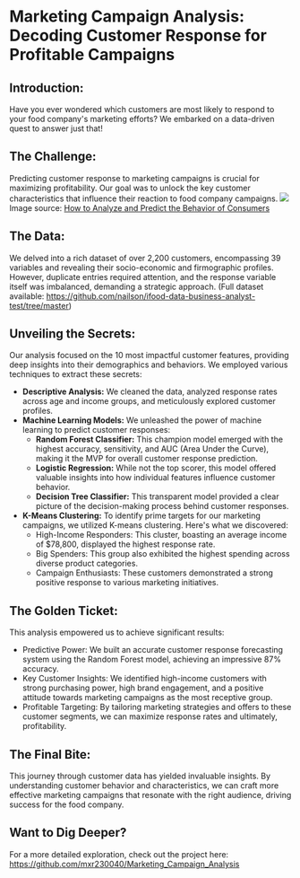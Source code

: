 # Marketing Campaign Analysis: Decoding Customer Response for Profitable Campaigns
## Introduction:

Have you ever wondered which customers are most likely to respond to your food company's marketing efforts? We embarked on a data-driven quest to answer just that!

## The Challenge:

Predicting customer response to marketing campaigns is crucial for maximizing profitability.  Our goal was to unlock the key customer characteristics that influence their reaction to food company campaigns.
![](https://d3caycb064h6u1.cloudfront.net/wp-content/uploads/2021/08/customerbehavior-scaled.jpg)
Image source: [How to Analyze and Predict the Behavior of Consumers](https://d3caycb064h6u1.cloudfront.net/wp-content/uploads/2021/08/customerbehavior-scaled.jpg)

## The Data:

We delved into a rich dataset of over 2,200 customers, encompassing 39 variables and revealing their socio-economic and firmographic profiles. However, duplicate entries required attention, and the response variable itself was imbalanced, demanding a strategic approach.  (Full dataset available: https://github.com/nailson/ifood-data-business-analyst-test/tree/master)

## Unveiling the Secrets:

Our analysis focused on the 10 most impactful customer features, providing deep insights into their demographics and behaviors.  We employed various techniques to extract these secrets:

* **Descriptive Analysis:** We cleaned the data, analyzed response rates across age and income groups, and meticulously explored customer profiles.
* **Machine Learning Models:** We unleashed the power of machine learning to predict customer responses:
  * **Random Forest Classifier:** This champion model emerged with the highest accuracy, sensitivity, and AUC (Area Under the Curve), making it the MVP for overall customer response prediction.
  * **Logistic Regression:** While not the top scorer, this model offered valuable insights into how individual features influence customer behavior.
  * **Decision Tree Classifier:** This transparent model provided a clear picture of the decision-making process behind customer responses.
* **K-Means Clustering:** To identify prime targets for our marketing campaigns, we utilized K-means clustering. Here's what we discovered:
  * High-Income Responders: This cluster, boasting an average income of $78,800, displayed the highest response rate.
  * Big Spenders: This group also exhibited the highest spending across diverse product categories.
  * Campaign Enthusiasts: These customers demonstrated a strong positive response to various marketing initiatives.

## The Golden Ticket:

This analysis empowered us to achieve significant results:

* Predictive Power: We built an accurate customer response forecasting system using the Random Forest model, achieving an impressive 87% accuracy.
* Key Customer Insights: We identified high-income customers with strong purchasing power, high brand engagement, and a positive attitude towards marketing campaigns as the most receptive group.
* Profitable Targeting: By tailoring marketing strategies and offers to these customer segments, we can maximize response rates and ultimately, profitability.

## The Final Bite:

This journey through customer data has yielded invaluable insights. By understanding customer behavior and characteristics, we can craft more effective marketing campaigns that resonate with the right audience, driving success for the food company.

## Want to Dig Deeper?

For a more detailed exploration, check out the project here: https://github.com/mxr230040/Marketing_Campaign_Analysis
